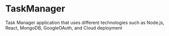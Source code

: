 # TaskManager
Task Manager application that uses different technologies such as Node.js, React, MongoDB, GoogleOAuth, and Cloud deployment
